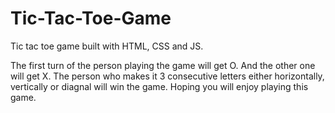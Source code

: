 # Tic-Tac-Toe-Game
Tic tac toe game built with HTML, CSS and JS.

The first turn of the person playing the game will get O. And the other one will get X. The person who makes it 3 consecutive letters either horizontally, vertically or diagnal will win the game.
Hoping you will enjoy playing this game.
